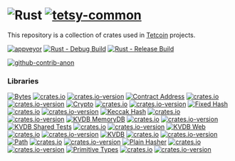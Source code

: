 # ![Rust](https://img.shields.io/badge/Rust-000000?style=for-the-badge&logo=rust&logoColor=white) [![tetsy-common](https://img.shields.io/badge/tetsy%20common-gold.svg?style=for-the-badge)](#)
This repository is a collection of crates used in [Tetcoin](https://tetcoin.org/) projects.

[![appveyor](https://img.shields.io/appveyor/build/xdv/tetsy-common)](https://ci.appveyor.com/project/xdv/tetsy-common) [![Rust - Debug Build](https://github.com/tetcoin/tetsy-common/actions/workflows/rust-debug.yml/badge.svg)](https://github.com/tetcoin/tetsy-common/actions/workflows/rust-debug.yml) [![Rust - Release Build](https://github.com/tetcoin/tetsy-common/actions/workflows/rust-release.yml/badge.svg)](https://github.com/tetcoin/tetsy-common/actions/workflows/rust-release.yml)

[![github-contrib-anon](https://img.shields.io/github/contributors-anon/tetcoin/tetsy-common)](https://github.com/tetcoin/tetsy-common/graphs/contributors)

### Libraries
[![Bytes](https://img.shields.io/badge/Bytes-gold.svg?style=for-the-badge)](tetsy-bytes) [![crates.io](https://img.shields.io/crates/v/tetsy-bytes.svg?style=for-the-badge)](https://crates.io/crates/tetsy-bytes) [![crates.io-version](https://img.shields.io/crates/dv/tetsy-bytes.svg?style=for-the-badge)](https://crates.io/crates/tetsy-bytes)
[![Contract Address](https://img.shields.io/badge/Contract%20Address-gold.svg?style=for-the-badge)](tetsy-contract-address) [![crates.io](https://img.shields.io/crates/v/tetsy-contract-address.svg?style=for-the-badge)](https://crates.io/crates/tetsy-contract-address) [![crates.io-version](https://img.shields.io/crates/dv/tetsy-contract-address.svg?style=for-the-badge)](https://crates.io/crates/tetsy-contract-address)
[![Crypto](https://img.shields.io/badge/Crypto-gold.svg?style=for-the-badge)](tetsy-crypto) [![crates.io](https://img.shields.io/crates/v/tetsy-crypto.svg?style=for-the-badge)](https://crates.io/crates/tetsy-crypto) [![crates.io-version](https://img.shields.io/crates/dv/tetsy-crypto.svg?style=for-the-badge)](https://crates.io/crates/tetsy-crypto)
[![Fixed Hash](https://img.shields.io/badge/Fixed%20Hash-gold.svg?style=for-the-badge)](tetsy-fixed-hash) [![crates.io](https://img.shields.io/crates/v/tetsy-fixed-hash.svg?style=for-the-badge)](https://crates.io/crates/tetsy-fixed-hash) [![crates.io-version](https://img.shields.io/crates/dv/tetsy-fixed-hash.svg?style=for-the-badge)](https://crates.io/crates/tetsy-fixed-hash)
[![Keccak Hash](https://img.shields.io/badge/Keccak%20Hash-gold.svg?style=for-the-badge)](tetsy-keccak-hash) [![crates.io](https://img.shields.io/crates/v/tetsy-keccak-hash.svg?style=for-the-badge)](https://crates.io/crates/tetsy-keccak-hash) [![crates.io-version](https://img.shields.io/crates/dv/tetsy-crypto.svg?style=for-the-badge)](https://crates.io/crates/tetsy-keccak-hash)
[![KVDB MemoryDB](https://img.shields.io/badge/KVDB%20MemoryDB-gold.svg?style=for-the-badge)](tetsy-kvdb-memorydb) [![crates.io](https://img.shields.io/crates/v/tetsy-kvdb-memorydb.svg?style=for-the-badge)](https://crates.io/crates/tetsy-kvdb-memorydb) [![crates.io-version](https://img.shields.io/crates/dv/tetsy-kvdb-memorydb.svg?style=for-the-badge)](https://crates.io/crates/tetsy-kvdb-memorydb)
[![KVDB Shared Tests](https://img.shields.io/badge/KVDB%20Shared%20Tests-gold.svg?style=for-the-badge)](tetsy-kvdb-shared-tests) [![crates.io](https://img.shields.io/crates/v/tetsy-kvdb-shared-tests.svg?style=for-the-badge)](https://crates.io/crates/tetsy-kvdb-shared-tests) [![crates.io-version](https://img.shields.io/crates/dv/tetsy-kvdb-shared-tests.svg?style=for-the-badge)](https://crates.io/crates/tetsy-kvdb-shared-tests)
[![KVDB Web](https://img.shields.io/badge/KVDB%20Web-gold.svg?style=for-the-badge)](tetsy-kvdb-web) [![crates.io](https://img.shields.io/crates/v/tetsy-kvdb-web.svg?style=for-the-badge)](https://crates.io/crates/tetsy-kvdb-web) [![crates.io-version](https://img.shields.io/crates/dv/tetsy-kvdb-web.svg?style=for-the-badge)](https://crates.io/crates/tetsy-kvdb-web)
[![KVDB](https://img.shields.io/badge/KVDB-gold.svg?style=for-the-badge)](tetsy-kvdb) [![crates.io](https://img.shields.io/crates/v/tetsy-kvdb.svg?style=for-the-badge)](https://crates.io/crates/tetsy-kvdb) [![crates.io-version](https://img.shields.io/crates/dv/tetsy-kvdb.svg?style=for-the-badge)](https://crates.io/crates/tetsy-kvdb)
[![Path](https://img.shields.io/badge/Path-gold.svg?style=for-the-badge)](tetsy-path) [![crates.io](https://img.shields.io/crates/v/tetsy-path.svg?style=for-the-badge)](https://crates.io/crates/tetsy-path) [![crates.io-version](https://img.shields.io/crates/dv/tetsy-path.svg?style=for-the-badge)](https://crates.io/crates/tetsy-path)
[![Plain Hasher](https://img.shields.io/badge/Plain%20Hasher-gold.svg?style=for-the-badge)](tetsy-plain-hasher) [![crates.io](https://img.shields.io/crates/v/tetsy-plain-hasher.svg?style=for-the-badge)](https://crates.io/crates/tetsy-plain-hasher) [![crates.io-version](https://img.shields.io/crates/dv/tetsy-plain-hasher.svg?style=for-the-badge)](https://crates.io/crates/tetsy-plain-hasher)
[![Primitive Types](https://img.shields.io/badge/Primitive%20Types-gold.svg?style=for-the-badge)](tetsy-primitive-types) [![crates.io](https://img.shields.io/crates/v/tetsy-primitive-types.svg?style=for-the-badge)](https://crates.io/crates/tetsy-primitive-types) [![crates.io-version](https://img.shields.io/crates/dv/tetsy-primitive-types.svg?style=for-the-badge)](https://crates.io/crates/primitive-types)
